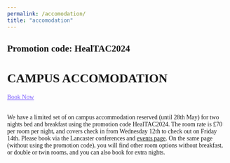 ```yaml
---
permalink: /accomodation/
title: "accomodation"
---
```

<html>
<head>
<meta name="viewport" content="width=device-width, initial-scale=1">
<style>
body, html {
  height: 100%;
  margin: 0;
  font-family: 'Akaya Telivigala'
}

* {
  box-sizing: border-box;
}

.bg-image {
  /* The image used */
  background-image: url("https://www.conferences.lancs.ac.uk/bedandbreakfast/Clients/Lancaster/Images/banner.jpg");
  
  /* Add the blur effect */
  filter: blur(3px);
  -webkit-filter: blur(3px);
  
  /* Full height */
  height: 100%; 
  
  /* Center and scale the image nicely */
  background-position: center;
  background-repeat: no-repeat;
  background-size: cover;
}

/* Position text in the middle of the page/image */
.bg-text {
  background-color: rgb(0,0,0); /* Fallback color */
  background-color: rgba(0,0,0, 0.4); /* Black w/opacity/see-through */
  color:#FEF7DB;
  font-weight: bold;
  border: 3px solid #f1f1f1;
  position: absolute;
  top: 50%;
  left: 50%;
  transform: translate(-50%, -50%);
  z-index: 2;
  width: 80%;
  padding: 20px;
  text-align: center;
  font-family: 'Akaya Telivigala'
}
</style>
</head>
<body>

<div class="bg-image"></div>
<div class="bg-text">
  <h2>Promotion code: HealTAC2024</h2>
  <h1>CAMPUS ACCOMODATION</h1>
  <a href="https://www.conferences.lancs.ac.uk/bedandbreakfast/" style="color:#7859FF">Book Now</a>
</div>
<br>
<p>We have a limited set of on campus accommodation reserved (until 28th May) for two nights bed and breakfast using the promotion code HealTAC2024. The room rate is £70 per room per night, and covers check in from Wednesday 12th to check out on Friday 14th. Please book via the Lancaster conferences and <a href="https://www.conferences.lancs.ac.uk/bedandbreakfast/">events page</a>. On the same page (without using the promotion code), you will find other room options without breakfast, or double or twin rooms, and you can also book for extra nights.</p>
</body>
</html>
